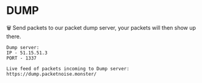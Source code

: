 # DUMP
🗑️ Send packets to our packet dump server, your packets will then show up there. 

```
Dump server:
IP - 51.15.51.3
PORT - 1337
```

```
Live feed of packets incoming to Dump server:
https://dump.packetnoise.monster/
```
